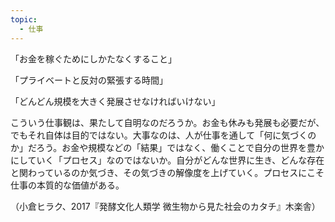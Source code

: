 ```yaml
---
topic:
  - 仕事
---
```

「お金を稼ぐためにしかたなくすること」

「プライベートと反対の緊張する時間」

「どんどん規模を大きく発展させなければいけない」

こういう仕事観は、果たして自明なのだろうか。お金も休みも発展も必要だが、でもそれ自体は目的ではない。大事なのは、人が仕事を通して「何に気づくのか」だろう。お金や規模などの「結果」ではなく、働くことで自分の世界を豊かにしていく「プロセス」なのではないか。自分がどんな世界に生き、どんな存在と関わっているのか気づき、その気づきの解像度を上げていく。プロセスにこそ仕事の本質的な価値がある。

（小倉ヒラク、2017『発酵文化人類学 微生物から見た社会のカタチ』木楽舎）
